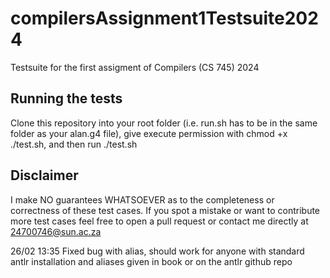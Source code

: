 # compilersAssignment1Testsuite2024
Testsuite for the first assigment of Compilers (CS 745) 2024

## Running the tests

Clone this repository into your root folder (i.e. run.sh has to be in the same folder as your alan.g4 file), give execute permission with chmod +x ./test.sh, and then run ./test.sh

## Disclaimer

I make NO guarantees WHATSOEVER as to the completeness or correctness of these test cases. If you spot a mistake or want to contribute more test cases feel free to open a pull request or contact me directly at 24700746@sun.ac.za

26/02 13:35 Fixed bug with alias, should work for anyone with standard antlr installation and aliases given in book or on the antlr github repo
